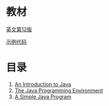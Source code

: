 # 教材
[英文第12版](Core%20Java%2C%20Volume%20I%20Fundamentals%20(Oracle%20Press%20Java)%20(Cay%20S.%20Horstmann)%20.pdf)

[示例代码](https://horstmann.com/corejava/)

# 目录
1. [An Introduction to Java](Chapter1_An%20Introduction%20to%20Java.md)
2. [The Java Programming Environment](Chapter2_The%20Java%20Programming%20Environment.md)
3. [A Simple Java Program](Chapter3_Fundamental%20Programming%20Structures%20in%20Java.md)